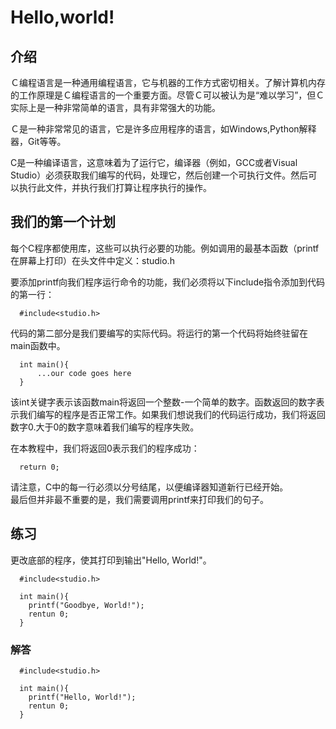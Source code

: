 ﻿# **Hello,world!**  

## **介绍**  
Ｃ编程语言是一种通用编程语言，它与机器的工作方式密切相关。了解计算机内存的工作原理是Ｃ编程语言的一个重要方面。尽管Ｃ可以被认为是“难以学习”，但Ｃ实际上是一种非常简单的语言，具有非常强大的功能。　　

Ｃ是一种非常常见的语言，它是许多应用程序的语言，如Windows,Python解释器，Git等等。  

C是一种编译语言，这意味着为了运行它，编译器（例如，GCC或者Visual Studio）必须获取我们编写的代码，处理它，然后创建一个可执行文件。然后可以执行此文件，并执行我们打算让程序执行的操作。  

## **我们的第一个计划**  

每个C程序都使用库，这些可以执行必要的功能。例如调用的最基本函数（printf在屏幕上打印）在头文件中定义：studio.h  

要添加printf向我们程序运行命令的功能，我们必须将以下include指令添加到代码的第一行：  

```
  #include<studio.h>
```

代码的第二部分是我们要编写的实际代码。将运行的第一个代码将始终驻留在main函数中。  

```
  int main(){
      ...our code goes here
  }
```

该int关键字表示该函数main将返回一个整数-一个简单的数字。函数返回的数字表示我们编写的程序是否正常工作。如果我们想说我们的代码运行成功，我们将返回数字0.大于0的数字意味着我们编写的程序失败。  

在本教程中，我们将返回0表示我们的程序成功：  

```
  return 0;
```  

请注意，C中的每一行必须以分号结尾，以便编译器知道新行已经开始。  
最后但并非最不重要的是，我们需要调用printf来打印我们的句子。  

## **练习**  

更改底部的程序，使其打印到输出"Hello, World!"。  

```
  #include<studio.h>
  
  int main(){
    printf("Goodbye, World!");
    rentun 0;
  }
```  
### **解答**

```
  #include<studio.h>
  
  int main(){
    printf("Hello, World!");
    rentun 0;
  }
``` 